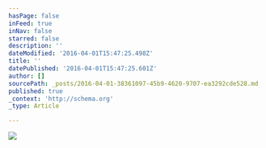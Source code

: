 ```yaml
---
hasPage: false
inFeed: true
inNav: false
starred: false
description: ''
dateModified: '2016-04-01T15:47:25.498Z'
title: ''
datePublished: '2016-04-01T15:47:25.601Z'
author: []
sourcePath: _posts/2016-04-01-38361097-45b9-4620-9707-ea3292cde528.md
published: true
_context: 'http://schema.org'
_type: Article

---
```

![](https://the-grid-user-content.s3-us-west-2.amazonaws.com/931db69b-a1dd-4360-a56b-68002318bff5.jpg)